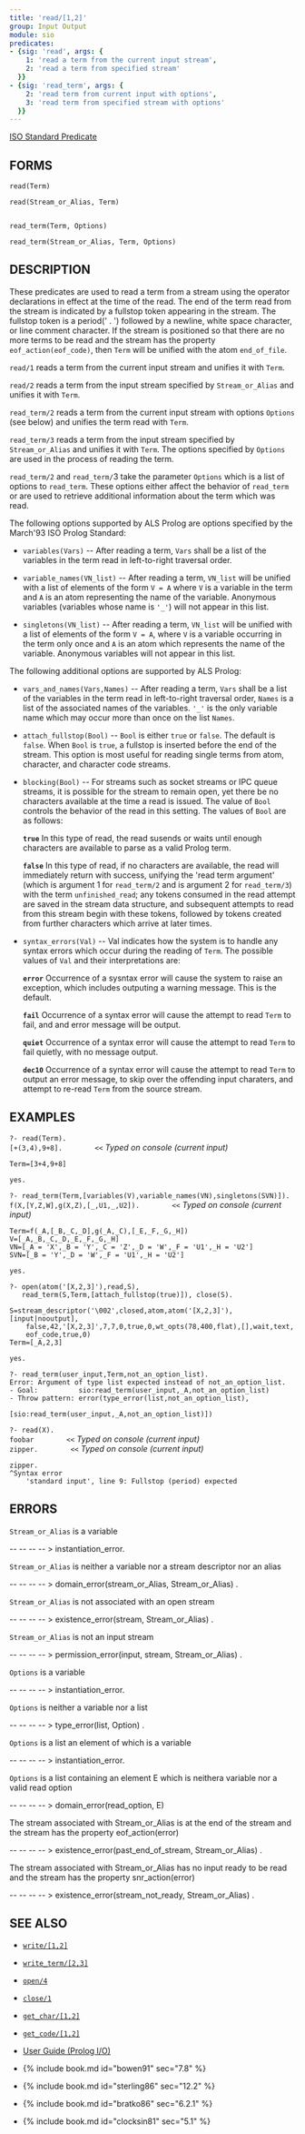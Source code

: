 ```yaml
---
title: 'read/[1,2]'
group: Input Output
module: sio
predicates:
- {sig: 'read', args: {
    1: 'read a term from the current input stream',
    2: 'read a term from specified stream'
  }}
- {sig: 'read_term', args: {
    2: 'read term from current input with options',
    3: 'read term from specified stream with options'
  }}
---
```

[ISO Standard Predicate](https://www.deransart.fr/prolog/bips.html#readterm)












## FORMS
```
read(Term)

read(Stream_or_Alias, Term)


read_term(Term, Options)

read_term(Stream_or_Alias, Term, Options)
```
## DESCRIPTION

These predicates are used to read a term from a stream using the operator declarations in effect at the time of the read. The end of the term read from the stream is indicated by a fullstop token appearing in the stream. The fullstop token is a period(' . ') followed by a newline, white space character, or line comment character. If the stream is positioned so that there are no more terms to be read and the stream has the property `eof_action(eof_code)`, then `Term` will be unified with the atom `end_of_file`.

`read/1` reads a term from the current input stream and unifies it with `Term`.

`read/2` reads a term from the input stream specified by `Stream_or_Alias` and unifies it with `Term`.

`read_term/2` reads a term from the current input stream with options `Options` (see below) and unifies the term read with `Term`.

`read_term/3` reads a term from the input stream specified by `Stream_or_Alias` and unifies it with `Term`. The options specified by `Options` are used in the process of reading the term.

`read_term/2` and `read_term/`3 take the parameter `Options` which is a list of options to `read_term`. These options either affect the behavior of `read_term` or are used to retrieve additional information about the term which was read.

The following options supported by ALS Prolog are options specified by the March'93 ISO Prolog Standard:

- `variables(Vars)` -- After reading a term, `Vars` shall be a list of the variables in the term read in left-to-right traversal order.
- `variable_names(VN_list)` -- After reading a term, `VN_list` will be unified with a list of elements of the form `V = A` where `V` is a variable in the term and `A` is an atom representing the name of the variable. Anonymous variables (variables whose name is `'_'`) will not appear in this list.

- `singletons(VN_list)` -- After reading a term, `VN_list` will be unified with a list of elements of the form `V = A`, where `V` is a variable occurring in the term only once and `A` is an atom which represents the name of the variable. Anonymous variables will not appear in this list.

The following additional options are supported by ALS Prolog:

- `vars_and_names(Vars,Names)` -- After reading a term, `Vars` shall be a list of the variables in the term read in left-to-right traversal order, `Names` is a list of the associated names of the variables. `'_'` is the only variable name which may occur more than once on the list `Names`.

- `attach_fullstop(Bool)` -- `Bool` is either `true` or `false`. The default is `false`. When `Bool` is `true`, a fullstop is inserted before the end of the stream. This option is most useful for reading single terms from atom, character, and character code streams.

- `blocking(Bool)` -- For streams such as socket streams or IPC queue streams, it is possible for the stream to remain open, yet there be no characters available at the time a read is issued. The value of `Bool` controls the behavior of the read in this setting. The values of `Bool` are as follows:

    **`true`** In this type of read, the read susends or waits until enough characters are available to parse as a valid Prolog term.

    **`false`** In this type of read, if no characters are available, the read will immediately return with success, unifying the 'read term argument' (which is argument 1 for `read_term/2` and is argument 2 for `read_term/3`) with the term `unfinished_read`; any tokens consumed in the read attempt are saved in the stream data structure, and subsequent attempts to read from this stream begin with these tokens, followed by tokens created from further characters which arrive at later times.

- `syntax_errors(Val)` -- Val indicates how the system is to handle any syntax errors which occur during the reading of `Term`.  The possible values of `Val` and their interpretations are:

    **`error`** Occurrence of a sysntax error will cause the system to raise an exception, which includes outputing a warning message. This is the default.

    **`fail`** Occurrence of a syntax error will cause the attempt to read `Term` to fail, and and error message will be output.

    **`quiet`** Occurrence of a syntax error will cause the attempt to read `Term` to fail quietly, with no message output.

    **`dec10`** Occurrence of a syntax error will cause the attempt to read `Term` to output an error message, to skip over the offending input charaters, and attempt to re-read `Term` from the source stream.

## EXAMPLES
`?- read(Term).`
<br>`[+(3,4),9+8].        <<`          _Typed on console (current input)_
```
Term=[3+4,9+8]

yes.
```

`?- read_term(Term,[variables(V),variable_names(VN),singletons(SVN)]).`
<br>`f(X,[Y,Z,W],g(X,Z),[_,U1,_,U2]).        <<`          _Typed on console (current input)_
```
Term=f(_A,[_B,_C,_D],g(_A,_C),[_E,_F,_G,_H]) 
V=[_A,_B,_C,_D,_E,_F,_G,_H] 
VN=[_A = 'X',_B = 'Y',_C = 'Z',_D = 'W',_F = 'U1',_H = 'U2'] 
SVN=[_B = 'Y',_D = 'W',_F = 'U1',_H = 'U2'] 

yes.
```

```
?- open(atom('[X,2,3]'),read,S),
   read_term(S,Term,[attach_fullstop(true)]), close(S).

S=stream_descriptor('\002',closed,atom,atom('[X,2,3]'),[input|nooutput],
    false,42,'[X,2,3]',7,7,0,true,0,wt_opts(78,400,flat),[],wait,text,
    eof_code,true,0) 
Term=[_A,2,3] 

yes.
```

```
?- read_term(user_input,Term,not_an_option_list). 
Error: Argument of type list expected instead of not_an_option_list.
- Goal:          sio:read_term(user_input,_A,not_an_option_list)
- Throw pattern: error(type_error(list,not_an_option_list),
                     [sio:read_term(user_input,_A,not_an_option_list)])
```

`?- read(X).`
<br>`foobar        <<`          _Typed on console (current input)_
<br>`zipper.        <<`          _Typed on console (current input)_
```
zipper.
^Syntax error 
	'standard input', line 9: Fullstop (period) expected
```

## ERRORS

`Stream_or_Alias` is a variable

-- -- -- -- &gt; instantiation_error.

`Stream_or_Alias` is neither a variable nor a stream descriptor nor an alias

-- -- -- -- &gt; domain_error(stream_or_Alias, Stream_or_Alias) .

`Stream_or_Alias` is not associated with an open stream

-- -- -- -- &gt; existence_error(stream, Stream_or_Alias) .

`Stream_or_Alias` is not an input stream

-- -- -- -- &gt; permission_error(input, stream, Stream_or_Alias) .

`Options` is a variable

-- -- -- -- &gt; instantiation_error.

`Options` is neither a variable nor a list

-- -- -- -- &gt; type_error(list, Option) .

`Options` is a list an element of which is a variable

-- -- -- -- &gt; instantiation_error.

`Options` is a list containing an element E which is neithera variable nor a valid read option

-- -- -- -- &gt; domain_error(read_option, E)

The stream associated with Stream_or_Alias is at the end of the stream and the stream has the property eof_action(error)

-- -- -- -- &gt; existence_error(past_end_of_stream, Stream_or_Alias) .

The stream associated with Stream_or_Alias has no input ready to be read and the stream has the property snr_action(error)

-- -- -- -- &gt; existence_error(stream_not_ready, Stream_or_Alias) .


## SEE ALSO

- [`write/[1,2]`](write.html)
- [`write_term/[2,3]`](write.html)
- [`open/4`](open.html)
- [`close/1`](close.html)
- [`get_char/[1,2]`](get_char.html)
- [`get_code/[1,2]`](get_code.html)

- [User Guide (Prolog I/O)](../guide/10-Prolog-I-O.html)
- {% include book.md id="bowen91"    sec="7.8" %}
- {% include book.md id="sterling86" sec="12.2" %}
- {% include book.md id="bratko86"   sec="6.2.1" %}
- {% include book.md id="clocksin81" sec="5.1" %}

